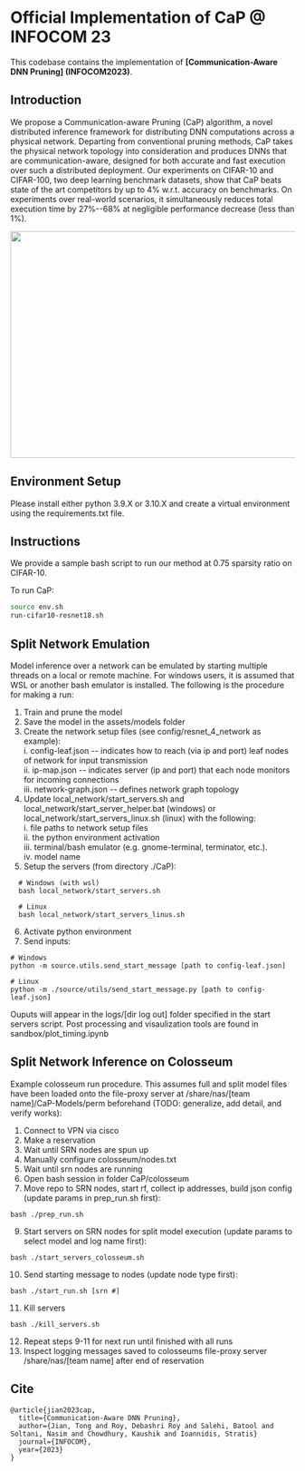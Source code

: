 # Official Implementation of CaP @ INFOCOM 23

This codebase contains the implementation of **[Communication-Aware DNN Pruning] (INFOCOM2023)**.

## Introduction
We propose a Communication-aware Pruning (CaP) algorithm, a novel distributed inference framework for distributing DNN computations across a physical network. 
Departing from conventional pruning methods, CaP takes the physical network topology into consideration and produces DNNs that are communication-aware, designed for both accurate and fast execution over such a distributed deployment. 
Our experiments on CIFAR-10 and CIFAR-100, two deep learning benchmark datasets, show that CaP beats state of the art competitors by up to 4% w.r.t. accuracy on benchmarks. 
On experiments over real-world scenarios, it simultaneously reduces total execution time by 27%--68% at negligible performance decrease (less than 1%).
<p align="center">
<img src="./intro.png" width="850" height="400">
</p>


## Environment Setup
Please install either python 3.9.X or 3.10.X and create a virtual environment using the requirements.txt file.


## Instructions
We provide a sample bash script to run our method at 0.75 sparsity ratio on CIFAR-10.


To run CaP:

```bash
source env.sh
run-cifar10-resnet18.sh
```

## Split Network Emulation
Model inference over a network can be emulated by starting multiple threads on a local or remote machine. For windows users, it is assumed that WSL or another bash emulator is installed. The following is the procedure for making a run:

1. Train and prune the model
2. Save the model in the assets/models folder
3. Create the network setup files (see config/resnet_4_network as example):  
  i. config-leaf.json -- indicates how to reach (via ip and port) leaf nodes of network for input transmission  
  ii. ip-map.json -- indicates server (ip and port) that each node monitors for incoming connections  
  iii. network-graph.json -- defines network graph topology 
4. Update local_network/start_servers.sh and local_network/start_server_helper.bat (windows) or local_network/start_servers_linux.sh (linux) with the following:  
 i. file paths to network setup files  
 ii. the python environment activation  
 iii. terminal/bash emulator (e.g. gnome-terminal, terminator, etc.).  
 iv. model name 
5. Setup the servers (from directory ./CaP):  
~~~
  # Windows (with wsl) 
  bash local_network/start_servers.sh 

  # Linux 
  bash local_network/start_servers_linus.sh
~~~
6. Activate python environment  
7. Send inputs:
~~~
# Windows 
python -m source.utils.send_start_message [path to config-leaf.json]

# Linux
python -m ./source/utils/send_start_message.py [path to config-leaf.json]
~~~

Ouputs will appear in the logs/[dir log out] folder specified in the start servers script. Post processing and visaulization tools are found in sandbox/plot_timing.ipynb

## Split Network Inference on Colosseum 
Example colosseum run procedure. This assumes full and split model files have been loaded onto the file-proxy server at /share/nas/[team name]/CaP-Models/perm beforehand (TODO: generalize, add detail, and verify works):
1. Connect to VPN via cisco
2. Make a reservation
3. Wait until SRN nodes are spun up
4. Manually configure colosseum/nodes.txt
5. Wait until srn nodes are running
6. Open bash session in folder CaP/colosseum
7. Move repo to SRN nodes, start rf, collect ip addresses, build json config (update params in prep_run.sh first): 
  ~~~
  bash ./prep_run.sh
  ~~~
9. Start servers on SRN nodes for split model execution (update params to select model and log name first):
  ~~~
  bash ./start_servers_colosseum.sh
  ~~~
10. Send starting message to nodes (update node type first):  
  ~~~ 
  bash ./start_run.sh [srn #]
  ~~~
11. Kill servers 
  ~~~
  bash ./kill_servers.sh
  ~~~
12. Repeat steps 9-11 for next run until finished with all runs
13. Inspect logging messages saved to colosseums file-proxy server /share/nas/[team name] after end of reservation 

## Cite
```
@article{jian2023cap,
  title={Communication-Aware DNN Pruning},
  author={Jian, Tong and Roy, Debashri Roy and Salehi, Batool and Soltani, Nasim and Chowdhury, Kaushik and Ioannidis, Stratis}
  journal={INFOCOM},
  year={2023}
}
```
